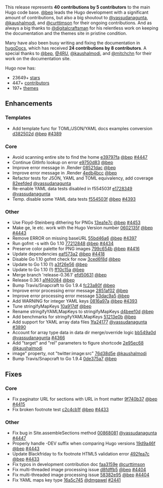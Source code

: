 
This release represents **40 contributions by 5 contributors** to the main Hugo code base.
[@bep](https://github.com/bep) leads the Hugo development with a significant amount of contributions, but also a big shoutout to [@vassudanagunta](https://github.com/vassudanagunta), [@kaushalmodi](https://github.com/kaushalmodi), and [@curttimson](https://github.com/curttimson) for their ongoing contributions.
And as always a big thanks to [@digitalcraftsman](https://github.com/digitalcraftsman) for his relentless work on keeping the documentation and the themes site in pristine condition.

Many have also been busy writing and fixing the documentation in [hugoDocs](https://github.com/gohugoio/hugoDocs), 
which has received **24 contributions by 8 contributors**. A special thanks to [@bep](https://github.com/bep), [@4RU](https://github.com/4RU), [@kaushalmodi](https://github.com/kaushalmodi), and [@mitchchn](https://github.com/mitchchn) for their work on the documentation site.


Hugo now has:

* 23649+ [stars](https://github.com/gohugoio/hugo/stargazers)
* 447+ [contributors](https://github.com/gohugoio/hugo/graphs/contributors)
* 197+ [themes](http://themes.gohugo.io/)

## Enhancements

### Templates

* Add template func for TOML/JSON/YAML docs examples conversion [d382502d](https://github.com/gohugoio/hugo/commit/d382502d6dfa1c066545e215ba83e2e0a9d2c8d7) [@bep](https://github.com/bep) [#4389](https://github.com/gohugoio/hugo/issues/4389)

### Core

* Avoid scanning entire site to find the home [e39797fa](https://github.com/gohugoio/hugo/commit/e39797fa720829dafd165aa25bfc2605700c38dc) [@bep](https://github.com/bep) [#4447](https://github.com/gohugoio/hugo/issues/4447)
* Continue GitInfo lookup on error [e9750d83](https://github.com/gohugoio/hugo/commit/e9750d831f749afa928d8a099af5889d18cb2484) [@bep](https://github.com/bep) 
* Improve error message in .Render [08521dac](https://github.com/gohugoio/hugo/commit/08521dac8323403933a8fd11acfd16930af5f17d) [@bep](https://github.com/bep) 
* Improve error message in .Render [4edb4bcc](https://github.com/gohugoio/hugo/commit/4edb4bcc652ec9deb0335e54ca93eeb3d1a8d81b) [@bep](https://github.com/bep) 
* Refactor tests for JSON, YAML and TOML equivalency, add coverage [82eefded](https://github.com/gohugoio/hugo/commit/82eefded1353f0198fd8fe9f7df1aa620d3d50eb) [@vassudanagunta](https://github.com/vassudanagunta) 
* Re-enable YAML data tests disabled in f554503f [e1728349](https://github.com/gohugoio/hugo/commit/e1728349930e2cc1b6580766473de98adb0f3e50) [@vassudanagunta](https://github.com/vassudanagunta) 
* Temp. disable some YAML data tests [f554503f](https://github.com/gohugoio/hugo/commit/f554503fefe0e6241681fb42320638bed23c5338) [@bep](https://github.com/bep) [#4393](https://github.com/gohugoio/hugo/issues/4393)

### Other

* Use Floyd-Steinberg dithering for PNGs [13ea1e7c](https://github.com/gohugoio/hugo/commit/13ea1e7c352852966f88ef119d9434bbb1ee62fa) [@bep](https://github.com/bep) [#4453](https://github.com/gohugoio/hugo/issues/4453)
* Make ge, le etc. work with the Hugo Version number [0602135f](https://github.com/gohugoio/hugo/commit/0602135fd44b0cfa0a51b0ec6e451ae58ac95666) [@bep](https://github.com/bep) [#4443](https://github.com/gohugoio/hugo/issues/4443)
* Remove ERROR on missing baseURL [55bd46a6](https://github.com/gohugoio/hugo/commit/55bd46a633d68f62e131457631ba839d6f876a55) [@bep](https://github.com/bep) [#4397](https://github.com/gohugoio/hugo/issues/4397)
* Run gofmt -s with Go 1.10 [77212848](https://github.com/gohugoio/hugo/commit/772128485a7e94932cd18b5e3a78d8cfb273e797) [@bep](https://github.com/bep) [#4434](https://github.com/gohugoio/hugo/issues/4434)
* Preserve color palette for PNG images [799c654b](https://github.com/gohugoio/hugo/commit/799c654b0d39ec869c2da24d41de3636eb7157f0) [@bep](https://github.com/bep) [#4416](https://github.com/gohugoio/hugo/issues/4416)
* Update dependencies [eaf573a2](https://github.com/gohugoio/hugo/commit/eaf573a2778e79287b871b69f4959fd3082d8887) [@bep](https://github.com/bep) [#4418](https://github.com/gohugoio/hugo/issues/4418)
* Disable Go 1.10 gofmt check for now [3ced6f8d](https://github.com/gohugoio/hugo/commit/3ced6f8d47026c7f38f07448411b45b2fcbc4f44) [@bep](https://github.com/bep) 
* Update to Go 1.10 (!) [a3f26e56](https://github.com/gohugoio/hugo/commit/a3f26e56368c62b0900a10d83a11b7783630963b) [@bep](https://github.com/bep) 
* Update to Go 1.10 (!) [ff10c15a](https://github.com/gohugoio/hugo/commit/ff10c15a93632043f7a7f6551a30487c9ef58c50) [@bep](https://github.com/bep) 
* Merge branch 'release-0.36.1' [efd50631](https://github.com/gohugoio/hugo/commit/efd506314a187565201b66916c6617fe3cad7a72) [@bep](https://github.com/bep) 
* Release 0.36.1 [a1f40084](https://github.com/gohugoio/hugo/commit/a1f40084f9dfdd45698dc139c7c481da29fb0b3a) [@bep](https://github.com/bep) 
* Bump Travis/Snapcraft to Go 1.9.4 [fc23a80f](https://github.com/gohugoio/hugo/commit/fc23a80ffd3878b9ba9a160ce37e0e1d8703faf3) [@bep](https://github.com/bep) 
* Improve error processing error message [2851af02](https://github.com/gohugoio/hugo/commit/2851af0225cdf6c4e47058979cd22949ed6d1fc0) [@bep](https://github.com/bep) 
* Improve error processing error message [53dac9a5](https://github.com/gohugoio/hugo/commit/53dac9a5067dfd84283a2b2d837738a63b63b596) [@bep](https://github.com/bep) 
* Add WARNING for integer YAML keys [0816a97a](https://github.com/gohugoio/hugo/commit/0816a97a469f11d8e9706143975eaa532e29639b) [@bep](https://github.com/bep) [#4393](https://github.com/gohugoio/hugo/issues/4393)
* Tune stringifyMapKeys [10a917df](https://github.com/gohugoio/hugo/commit/10a917dfdce8851666c5b89ebc02af6f6c84ab59) [@bep](https://github.com/bep) 
* Rename stringifyYAMLMapKeys to stringifyMapKeys [d4beef0d](https://github.com/gohugoio/hugo/commit/d4beef0d2bb8f6481fa80e1d938454a7d4e38814) [@bep](https://github.com/bep) 
* Add benchmarks for stringifyYAMLMapKeys [51213e0b](https://github.com/gohugoio/hugo/commit/51213e0be19fc19dbca9815afa95c73bd6d159c2) [@bep](https://github.com/bep) 
* Add support for YAML array data files [1fa24177](https://github.com/gohugoio/hugo/commit/1fa2417777d82b81bf37919ad02de4f5dcbf0d50) [@vassudanagunta](https://github.com/vassudanagunta) [#3890](https://github.com/gohugoio/hugo/issues/3890)
* Account for array type data in data dir merge/override logic [bb549a0d](https://github.com/gohugoio/hugo/commit/bb549a0d57505a6b8f28930bb91a9ab44cbb3288) [@vassudanagunta](https://github.com/vassudanagunta) [#4366](https://github.com/gohugoio/hugo/issues/4366)
* Add "target" and "rel" parameters to figure shortcode [2e95ec68](https://github.com/gohugoio/hugo/commit/2e95ec6844bf65a25485bdc8e2638e45788f2dcf) [@kaushalmodi](https://github.com/kaushalmodi) 
* image" property, not "twitter:image:src" [76d38d5e](https://github.com/gohugoio/hugo/commit/76d38d5e5322fc6220fb9e74f9ca0668606ebb5d) [@kaushalmodi](https://github.com/kaushalmodi) 
* Bump Travis/Snapcraft to Go 1.9.4 [0de375a7](https://github.com/gohugoio/hugo/commit/0de375a7e7b1bc95de9d26f053c74ece03207f5a) [@bep](https://github.com/bep) 

## Fixes

### Core

* Fix paginator URL for sections with URL in front matter [9f740b37](https://github.com/gohugoio/hugo/commit/9f740b37cfb3278e34a5d085380ccd4d619dabff) [@bep](https://github.com/bep) [#4415](https://github.com/gohugoio/hugo/issues/4415)
* Fix broken footnote test [c2c4cb1f](https://github.com/gohugoio/hugo/commit/c2c4cb1f9f9ea9f05a9c9cf7123a17660208cad4) [@bep](https://github.com/bep) [#4433](https://github.com/gohugoio/hugo/issues/4433)

### Other

* Fix bug in Site.assembleSections method [00868081](https://github.com/gohugoio/hugo/commit/00868081f624928d773a7b698654766f8cd70069) [@vassudanagunta](https://github.com/vassudanagunta) [#4447](https://github.com/gohugoio/hugo/issues/4447)
* Properly handle -DEV suffix when comparing Hugo versions [19d9a46f](https://github.com/gohugoio/hugo/commit/19d9a46f63a24b65c041be3f95053c154c78fd92) [@bep](https://github.com/bep) [#4443](https://github.com/gohugoio/hugo/issues/4443)
* Update Blackfriday to fix footnote HTML5 validation error [492fea7c](https://github.com/gohugoio/hugo/commit/492fea7cd2bfcbdfe9f56aa0ae659cf62648833b) [@bep](https://github.com/bep) [#4433](https://github.com/gohugoio/hugo/issues/4433)
* Fix typos in development contribution doc [faa3159e](https://github.com/gohugoio/hugo/commit/faa3159e5e09e2a95cbef4dca5fcb9c8e2b41bf4) [@curttimson](https://github.com/curttimson) 
* Fix multi-threaded image processing issue [d8fdffb5](https://github.com/gohugoio/hugo/commit/d8fdffb55268464d54558d6f9cd3874b612dc7c7) [@bep](https://github.com/bep) [#4404](https://github.com/gohugoio/hugo/issues/4404)
* Fix multi-threaded image processing issue [58382e95](https://github.com/gohugoio/hugo/commit/58382e9572559f88ed57f5c4899a37d489bcb220) [@bep](https://github.com/bep) [#4404](https://github.com/gohugoio/hugo/issues/4404)
* Fix YAML maps key type [16a5c745](https://github.com/gohugoio/hugo/commit/16a5c74519771138023f019fe535fa5b250dc50d) [@dmgawel](https://github.com/dmgawel) [#2441](https://github.com/gohugoio/hugo/issues/2441)





